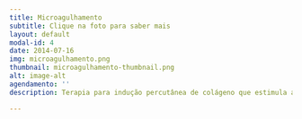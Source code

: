 ```yaml
---
title: Microagulhamento
subtitle: Clique na foto para saber mais
layout: default
modal-id: 4
date: 2014-07-16
img: microagulhamento.png
thumbnail: microagulhamento-thumbnail.png
alt: image-alt
agendamento: ''
description: Terapia para indução percutânea de colágeno que estimula a renovação celular, atuando em sequelas de acne, linhas de expressão, manchas e melasma. É necessário avaliação prévia antes do procedimento.

---
```

